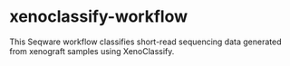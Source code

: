 # xenoclassify-workflow

This Seqware workflow classifies short-read sequencing data generated from xenograft samples using XenoClassify. 
